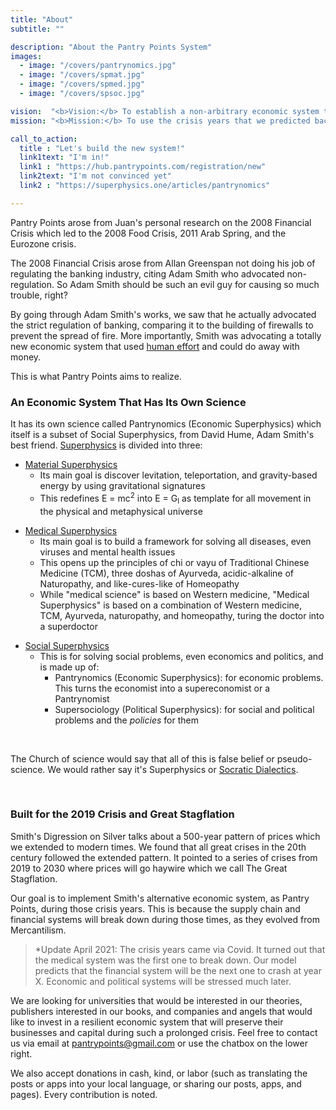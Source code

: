 ```yaml
---
title: "About"
subtitle: ""

description: "About the Pantry Points System"
images:
  - image: "/covers/pantrynomics.jpg"
  - image: "/covers/spmat.jpg"
  - image: "/covers/spmed.jpg"
  - image: "/covers/spsoc.jpg"

vision:  "<b>Vision:</b> To establish a non-arbitrary economic system that is free from exploitation, involuntary, yet promotes maximum productivity sustainably"
mission: "<b>Mission:</b> To use the crisis years that we predicted back in 2015 to deploy our system and solve real-world socio-economic problems according to the princples of Pantrynomics"

call_to_action:
  title : "Let's build the new system!"
  link1text: "I'm in!"
  link1 : "https://hub.pantrypoints.com/registration/new"
  link2text: "I'm not convinced yet"
  link2 : "https://superphysics.one/articles/pantrynomics"

---
```

   
Pantry Points arose from Juan's personal research on the 2008 Financial Crisis which led to the 2008 Food Crisis, 2011 Arab Spring, and the Eurozone crisis.

The 2008 Financial Crisis arose from Allan Greenspan not doing his job of regulating the banking industry, citing Adam Smith who advocated non-regulation. So Adam Smith should be such an evil guy for causing so much trouble, right?

By going through Adam Smith's works, we saw that he actually advocated the strict regulation of banking, comparing it to the building of firewalls to prevent the spread of fire. More importantly, Smith was advocating a totally new economic system that used [human effort](https://superphysics.one/articles/pantrynomics/the-effort-theory-of-value) and could do away with money.

This is what Pantry Points aims to realize. 


### An Economic System That Has Its Own Science

It has its own science called Pantrynomics (Economic Superphysics) which itself is a subset of Social Superphysics, from David Hume, Adam Smith's best friend. [Superphysics](https://superphysics.one) is divided into three:
<!-- Greenspan was really citing Samuelson and neoliberal writers who preferred selfish-interest instead of social interest.

After concluding that Greenspan and Samuelson were the bad guys, Smith logically became the good guy to us. Smith cited David Hume heavily in his works. Hume cited Plato who wrote about Socrates who spoke about reincarnation and chakras. Socrates thus became the essential link between Western and Eastern philosophy, which we merged into Superphysics as a dialectical system to solve all problems, just as you use the scientific method to solve all science problems and math formulas to solve math problems. -->

<!-- - [Material Superphysics](/material-superphysics) -->
- [Material Superphysics](https://superphysics.one/material)
  - Its main goal is discover levitation, teleportation, and gravity-based energy by using gravitational signatures
  - This redefines E = mc<sup>2</sup>  into E = G<sub>l</sub>  as template for all movement in the physical and metaphysical universe 

<!-- - [Medical Superphysics](/medical-superphysics) -->
- [Medical Superphysics](https://superphysics.one/medical)
  - Its main goal is to build a framework for solving all diseases, even viruses and mental health issues
  - This opens up the principles of chi or vayu of Traditional Chinese Medicine (TCM), three doshas of Ayurveda, acidic-alkaline of Naturopathy, and like-cures-like of Homeopathy
  - While "medical science" is based on Western medicine, "Medical Superphysics" is based on a combination of Western medicine, TCM, Ayurveda, naturopathy, and homeopathy, turing the doctor into a superdoctor

<!-- - [Social Superphysics](/social-superphysics) -->
- [Social Superphysics](https://superphysics.one/social)
  - This is for solving social problems, even economics and politics, and is made up of:
    - Pantrynomics (Economic Superphysics): for economic problems. This turns the economist into a supereconomist or a Pantrynomist
    - Supersociology (Political Superphysics): for social and political problems and the *policies* for them

<br>

The Church of science would say that all of this is false belief or pseudo-science. We would rather say it's Superphysics or [Socratic Dialectics](https://superphysics.one/articles/superphysics/socratic-dialectics).

<br>

### Built for the 2019 Crisis and Great Stagflation

Smith's Digression on Silver talks about a 500-year pattern of prices which we extended to modern times. We found that all great crises in the 20th century followed the extended pattern. It pointed to a series of crises from 2019 to 2030 where prices will go haywire which we call The Great Stagflation. 

Our goal is to implement Smith's alternative economic system, as Pantry Points, during those crisis years. This is because the supply chain and financial systems will break down during those times, as they evolved from Mercantilism.

> *Update April 2021: The crisis years came via Covid. It turned out that the medical system was the first one to break down. Our model predicts that the financial system will be the next one to crash at year X. Economic and political systems will be stressed much later.


We are looking for universities that would be interested in our theories, publishers interested in our books, and companies and angels that would like to invest in a resilient economic system that will preserve their businesses and capital during such a prolonged crisis. Feel free to contact us via email at pantrypoints@gmail.com or use the chatbox on the lower right. 

We also accept donations in cash, kind, or labor (such as translating the posts or apps into your local language, or sharing our posts, apps, and pages). Every contribution is noted.
